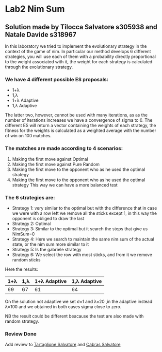 # Lab2 Nim Sum 
## Solution made by Tilocca Salvatore s305938 and Natale Davide s318967 
In this laboratory we tried to implement the evolutionary strategy in the context of the game of nim. In particular our method develops 6 different strategies,  you will use each of them with a probability directly proportional to the weight associated with it, the weight for each strategy is calculated through the evolutionary strategy. 
### We have 4 different possible ES proposals:
- 1+λ
- 1,λ
- 1+λ Adaptive
- 1,λ Adaptive

  
The latter two, however, cannot be used with many iterations, as as the number of iterations increases we have a convergence of sigma to 0. 
The different ES will return a vector containing the weights of each strategy, the fitness for the weights is calculated as a weighted average with the number of win on 100 matches.
### The matches are made according to 4 scenarios:
1. Making the first move against Optimal
2. Making the first move against Pure Random
3. Making the first move to the opponent who as he used the optimal strategy
4. Making the first move to the opponent who as he used the optimal strategy
This way we can have a more balanced test
### The 6 strategies are:
- Strategy 1: very similar to the optimal but with the difference that in case we were with a row left we remove all the sticks except 1, in this way the opponent is obliged to draw the last
- Strategy 2: Optimal 
- Strategy 3: Similar to the optimal but it search the steps that give us NimSum=0
- Strategy 4: Here we search to maintain the same nim sum of the actual state, or the nim sum more similar to it
- Strategy 5: Is the gabriele strategy
- Strategy 6: We select the row with most sticks, and from it we remove random sticks 

Here the results:

| 1+λ | 1,λ |  1+λ Adaptive | 1,λ Adaptive |
|-----|-----|---------------|--------------|
| 69  | 67  |       61      | 64|

On the solution not adaptive we set σ=1 and λ=20 ,in the adaptive instead λ=100 and we obtained in both cases sigma close to zero.


NB the result could be different beacause the test are also made with random strategy.
### Review Done
Add review to [Tartaglione Salvatore](https://github.com/SaSa0011/Computational-Intelligence/issues/2) and [Cabras Salvatore](https://github.com/SalvoCab99/Computational-Intelligence/issues/1)

